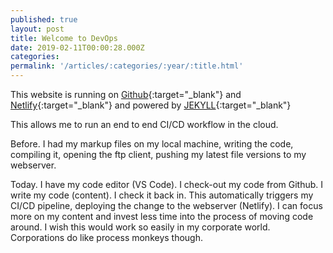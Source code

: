 ```yaml
---
published: true
layout: post
title: Welcome to DevOps
date: 2019-02-11T00:00:28.000Z
categories: 
permalink: '/articles/:categories/:year/:title.html'
---
```

This website is running on [Github](https://github.com/){:target="_blank"} and [Netlify](https://netlify.com/){:target="_blank"} and powered by [JEKYLL](https://jekyllrb.com){:target="_blank"}
<!--End of Excerpt--> 

This allows me to run an end to end CI/CD workflow in the cloud. 

Before. I had my markup files on my local machine, writing the code, compiling it, opening the ftp client, pushing my latest file versions to my webserver. 

Today. I have my code editor (VS Code). I check-out my code from Github. I write my code (content). I check it back in. This automatically triggers my CI/CD pipeline, deploying the change to the webserver (Netlify). 
I can focus more on my content and invest less time into the process of moving code around. I wish this would work so easily in my corporate world. Corporations do like process monkeys though. 

